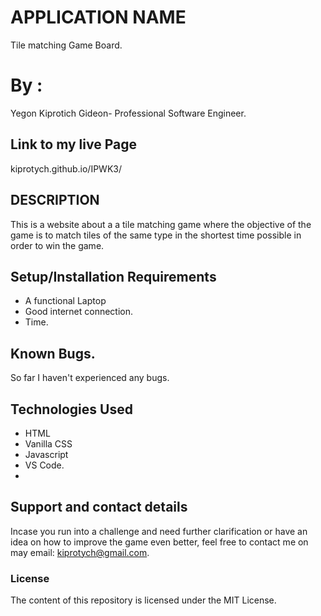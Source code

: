 # APPLICATION NAME
Tile matching Game Board.

# By :
Yegon Kiprotich Gideon- Professional Software Engineer.

## Link to my live Page
kiprotych.github.io/IPWK3/

## DESCRIPTION

This is a website about a a tile matching game where the objective of the game is to match tiles of the same type in the shortest time possible in order to win the game.


## Setup/Installation Requirements
* A functional Laptop
* Good internet connection.
* Time.

## Known Bugs.
So far I haven't experienced any bugs.

## Technologies Used
* HTML
* Vanilla CSS
* Javascript
* VS Code.
* 

## Support and contact details

Incase you run into a challenge and need further clarification or have an idea on how to improve the game even better, feel free to contact me on may email: kiprotych@gmail.com.

### License
The content of this repository is licensed under the MIT License.

 